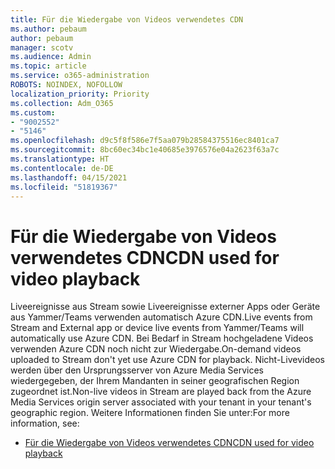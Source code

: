 ```yaml
---
title: Für die Wiedergabe von Videos verwendetes CDN
ms.author: pebaum
author: pebaum
manager: scotv
ms.audience: Admin
ms.topic: article
ms.service: o365-administration
ROBOTS: NOINDEX, NOFOLLOW
localization_priority: Priority
ms.collection: Adm_O365
ms.custom:
- "9002552"
- "5146"
ms.openlocfilehash: d9c5f8f586e7f5aa079b28584375516ec8401ca7
ms.sourcegitcommit: 8bc60ec34bc1e40685e3976576e04a2623f63a7c
ms.translationtype: HT
ms.contentlocale: de-DE
ms.lasthandoff: 04/15/2021
ms.locfileid: "51819367"
---
```

# <a name="cdn-used-for-video-playback"></a><span data-ttu-id="77755-102">Für die Wiedergabe von Videos verwendetes CDN</span><span class="sxs-lookup"><span data-stu-id="77755-102">CDN used for video playback</span></span>

<span data-ttu-id="77755-103">Liveereignisse aus Stream sowie Liveereignisse externer Apps oder Geräte aus Yammer/Teams verwenden automatisch Azure CDN.</span><span class="sxs-lookup"><span data-stu-id="77755-103">Live events from Stream and External app or device live events from Yammer/Teams will automatically use Azure CDN.</span></span> <span data-ttu-id="77755-104">Bei Bedarf in Stream hochgeladene Videos verwenden Azure CDN noch nicht zur Wiedergabe.</span><span class="sxs-lookup"><span data-stu-id="77755-104">On-demand videos uploaded to Stream don't yet use Azure CDN for playback.</span></span> <span data-ttu-id="77755-105">Nicht-Livevideos werden über den Ursprungsserver von Azure Media Services wiedergegeben, der Ihrem Mandanten in seiner geografischen Region zugeordnet ist.</span><span class="sxs-lookup"><span data-stu-id="77755-105">Non-live videos in Stream are played back from the Azure Media Services origin server associated with your tenant in your tenant's geographic region.</span></span> <span data-ttu-id="77755-106">Weitere Informationen finden Sie unter:</span><span class="sxs-lookup"><span data-stu-id="77755-106">For more information, see:</span></span>

- [<span data-ttu-id="77755-107">Für die Wiedergabe von Videos verwendetes CDN</span><span class="sxs-lookup"><span data-stu-id="77755-107">CDN used for video playback</span></span>](https://docs.microsoft.com/stream/network-overview#cdn-used-for-video-playback)
